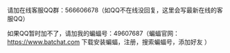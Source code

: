 请加在线客服QQ群：566606678（如QQ不在线没回复，这里会写最新在线的客服QQ）

如果QQ暂时加不了，请加我的蝙蝠号：49607687（蝙蝠官网：https://www.batchat.com 下载安装蝙蝠，注册，搜索蝙蝠号，添加好友 ）

